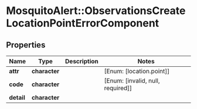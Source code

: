 # MosquitoAlert::ObservationsCreateLocationPointErrorComponent


## Properties
Name | Type | Description | Notes
------------ | ------------- | ------------- | -------------
**attr** | **character** |  | [Enum: [location.point]] 
**code** | **character** |  | [Enum: [invalid, null, required]] 
**detail** | **character** |  | 


